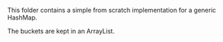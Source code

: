 This folder contains a simple from scratch implementation for a generic HashMap.

The buckets are kept in an ArrayList.
